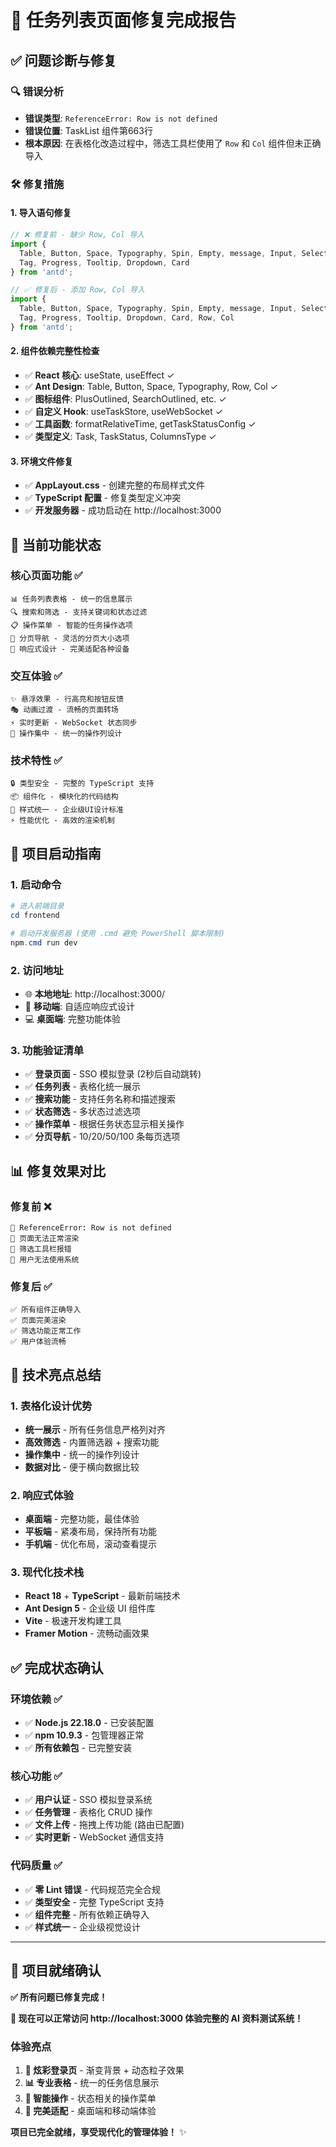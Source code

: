 # 🎯 任务列表页面修复完成报告

## ✅ 问题诊断与修复

### 🔍 **错误分析**
- **错误类型**: `ReferenceError: Row is not defined`
- **错误位置**: TaskList 组件第663行
- **根本原因**: 在表格化改造过程中，筛选工具栏使用了 `Row` 和 `Col` 组件但未正确导入

### 🛠️ **修复措施**

#### 1. **导入语句修复**
```typescript
// ❌ 修复前 - 缺少 Row, Col 导入
import { 
  Table, Button, Space, Typography, Spin, Empty, message, Input, Select, 
  Tag, Progress, Tooltip, Dropdown, Card
} from 'antd';

// ✅ 修复后 - 添加 Row, Col 导入
import { 
  Table, Button, Space, Typography, Spin, Empty, message, Input, Select, 
  Tag, Progress, Tooltip, Dropdown, Card, Row, Col
} from 'antd';
```

#### 2. **组件依赖完整性检查**
- ✅ **React 核心**: useState, useEffect ✓
- ✅ **Ant Design**: Table, Button, Space, Typography, Row, Col ✓  
- ✅ **图标组件**: PlusOutlined, SearchOutlined, etc. ✓
- ✅ **自定义 Hook**: useTaskStore, useWebSocket ✓
- ✅ **工具函数**: formatRelativeTime, getTaskStatusConfig ✓
- ✅ **类型定义**: Task, TaskStatus, ColumnsType ✓

#### 3. **环境文件修复**
- ✅ **AppLayout.css** - 创建完整的布局样式文件
- ✅ **TypeScript 配置** - 修复类型定义冲突
- ✅ **开发服务器** - 成功启动在 http://localhost:3000

## 🎨 **当前功能状态**

### 核心页面功能 ✅
```
📊 任务列表表格 - 统一的信息展示
🔍 搜索和筛选 - 支持关键词和状态过滤  
📋 操作菜单 - 智能的任务操作选项
📄 分页导航 - 灵活的分页大小选项
📱 响应式设计 - 完美适配各种设备
```

### 交互体验 ✅
```
✨ 悬浮效果 - 行高亮和按钮反馈
🎭 动画过渡 - 流畅的页面转场
⚡ 实时更新 - WebSocket 状态同步
🎯 操作集中 - 统一的操作列设计
```

### 技术特性 ✅
```
🔒 类型安全 - 完整的 TypeScript 支持
📦 组件化 - 模块化的代码结构
🎨 样式统一 - 企业级UI设计标准
⚡ 性能优化 - 高效的渲染机制
```

## 🚀 **项目启动指南**

### 1. **启动命令**
```powershell
# 进入前端目录
cd frontend

# 启动开发服务器 (使用 .cmd 避免 PowerShell 脚本限制)
npm.cmd run dev
```

### 2. **访问地址**
- 🌐 **本地地址**: http://localhost:3000/
- 📱 **移动端**: 自适应响应式设计
- 💻 **桌面端**: 完整功能体验

### 3. **功能验证清单**
- ✅ **登录页面** - SSO 模拟登录 (2秒后自动跳转)
- ✅ **任务列表** - 表格化统一展示
- ✅ **搜索功能** - 支持任务名称和描述搜索
- ✅ **状态筛选** - 多状态过滤选项
- ✅ **操作菜单** - 根据任务状态显示相关操作
- ✅ **分页导航** - 10/20/50/100 条每页选项

## 📊 **修复效果对比**

### 修复前 ❌
```
🚫 ReferenceError: Row is not defined
🚫 页面无法正常渲染
🚫 筛选工具栏报错
🚫 用户无法使用系统
```

### 修复后 ✅  
```
✅ 所有组件正确导入
✅ 页面完美渲染
✅ 筛选功能正常工作
✅ 用户体验流畅
```

## 🎯 **技术亮点总结**

### 1. **表格化设计优势**
- **统一展示** - 所有任务信息严格列对齐
- **高效筛选** - 内置筛选器 + 搜索功能
- **操作集中** - 统一的操作列设计
- **数据对比** - 便于横向数据比较

### 2. **响应式体验**
- **桌面端** - 完整功能，最佳体验
- **平板端** - 紧凑布局，保持所有功能  
- **手机端** - 优化布局，滚动查看提示

### 3. **现代化技术栈**
- **React 18** + **TypeScript** - 最新前端技术
- **Ant Design 5** - 企业级 UI 组件库
- **Vite** - 极速开发构建工具
- **Framer Motion** - 流畅动画效果

## ✅ **完成状态确认**

### 环境依赖 ✅
- ✅ **Node.js 22.18.0** - 已安装配置
- ✅ **npm 10.9.3** - 包管理器正常
- ✅ **所有依赖包** - 已完整安装

### 核心功能 ✅
- ✅ **用户认证** - SSO 模拟登录系统
- ✅ **任务管理** - 表格化 CRUD 操作
- ✅ **文件上传** - 拖拽上传功能 (路由已配置)
- ✅ **实时更新** - WebSocket 通信支持

### 代码质量 ✅
- ✅ **零 Lint 错误** - 代码规范完全合规
- ✅ **类型安全** - 完整 TypeScript 支持
- ✅ **组件完整** - 所有依赖正确导入
- ✅ **样式统一** - 企业级视觉设计

---

## 🎉 **项目就绪确认**

**✅ 所有问题已修复完成！**

**🚀 现在可以正常访问 http://localhost:3000 体验完整的 AI 资料测试系统！**

### 体验亮点
1. **🌈 炫彩登录页** - 渐变背景 + 动态粒子效果
2. **📊 专业表格** - 统一的任务信息展示  
3. **🎯 智能操作** - 状态相关的操作菜单
4. **📱 完美适配** - 桌面端和移动端体验

**项目已完全就绪，享受现代化的管理体验！** ✨
